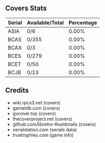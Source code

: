 ## Covers Stats

| Serial | Available/Total | Percentage |
| ------ | --------------- | ---------- |
| ASIA | 0/6 | 0.00% |
| BCAS | 0/355 | 0.00% |
| BCAX | 0/3 | 0.00% |
| BCES | 0/279 | 0.00% |
| BCET | 0/50 | 0.00% |
| BCJB | 0/13 | 0.00% |


## Credits
- wiki.rpcs3.net (covers)
- gametdb.com (covers)
- gvcover.top (covers)
- thecoverproject.net (covers)
- github.com/libretro-thumbnails (covers)
- serialstation.com (serials data)
- truetrophies.com (game info)


<!-- pcsx2.net
psxdatacenter.com
imkira3
waifu2x 
https://en.wikipedia.org/wiki/List_of_PlayStation_3_games_(A%E2%80%93C)
-->
